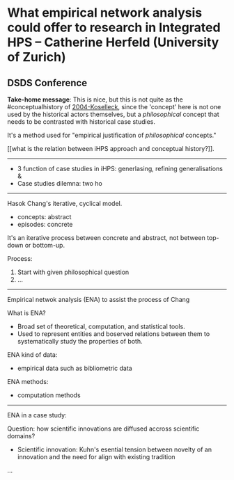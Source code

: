 
# What empirical network analysis could offer to research in Integrated HPS – Catherine Herfeld (University of Zurich)

## DSDS Conference

**Take-home message**: This is nice, but this is not quite as the #conceptualhistory of [2004-Koselleck](2004-Koselleck.md), since the 'concept' here is not one used by the historical actors themselves, but a *philosophical* concept that needs to be contrasted with historical case studies.

It's a method used for "empirical justification of *philosophical* concepts."

[[what is the relation between iHPS approach and conceptual history?]]. 


---

- 3 function of case studies in iHPS: generlasing, refining generalisations &
- Case studies dilemna: two ho

---

Hasok Chang's iterative, cyclical model.
- concepts: abstract
- episodes: concrete

It's an iterative process between concrete and abstract, not between top-down or bottom-up.


Process:
1. Start with given philosophical question
2. ...



---

Empirical netwok analysis (ENA) to assist the process of Chang


What is ENA?
- Broad set of theoretical, computation, and statistical tools.
- Used to represent entities and boserved relations between them to systematically study the properties of both.

ENA kind of data:
- empirical data such as bibliometric data

ENA methods:
- computation methods


---

ENA in a case study:

Question: how scientific innovations are diffused accross scientific domains?

- Scientific innovation: Kuhn's esential tension between novelty of an innovation and the need for align with existing tradition

...



